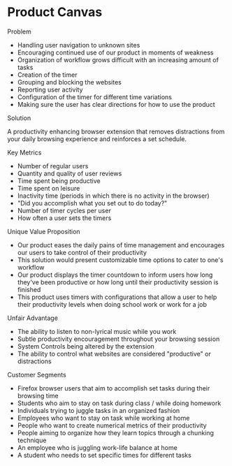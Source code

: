 # **Product Canvas**

Problem

- Handling user navigation to unknown sites
- Encouraging continued use of our product in moments of weakness
- Organization of workflow grows difficult with an increasing amount of tasks
- Creation of the timer
- Grouping and blocking the websites
- Reporting user activity
- Configuration of the timer for different time variations
- Making sure the user has clear directions for how to use the product

Solution

A productivity enhancing browser extension that removes distractions from your daily browsing experience and reinforces a set schedule.

Key Metrics

- Number of regular users
- Quantity and quality of user reviews
- Time spent being productive
- Time spent on leisure
- Inactivity time (periods in which there is no activity in the browser)
- &quot;Did you accomplish what you set out to do today?&quot;
- Number of timer cycles per user
- How often a user sets the timers

Unique Value Proposition

- Our product eases the daily pains of time management and encourages our users to take control of their productivity
- This solution would present customizable time options to cater to one&#39;s workflow
- Our product displays the timer countdown to inform users how long they&#39;ve been productive or how long until their productivity session is finished
- This product uses timers with configurations that allow a user to help their productivity levels when doing school work or work for a job

Unfair Advantage

- The ability to listen to non-lyrical music while you work
- Subtle productivity encouragement throughout your browsing session
- System Controls being altered by the extension
- The ability to control what websites are considered &quot;productive&quot; or distractions

Customer Segments

- Firefox browser users that aim to accomplish set tasks during their browsing time
- Students who aim to stay on task during class / while doing homework
- Individuals trying to juggle tasks in an organized fashion
- Employees who want to stay on task while working at home
- People who want to create numerical metrics of their productivity
- People aiming to organize how they learn topics through a chunking technique
- An employee who is juggling work-life balance at home
- A student who needs to set specific times for different tasks